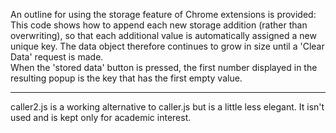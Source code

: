 An outline for using the storage feature of Chrome extensions is provided:  
This code shows how to append each new storage addition (rather than overwriting), so that each 
additional value is automatically assigned a new unique key.  The data object therefore continues to grow in size until a 'Clear Data' request is made.  
When the 'stored data' button is pressed, the first number displayed in the resulting popup is the key that has the first empty value.

------------------

caller2.js is a working alternative to caller.js but is a little less elegant.  It isn't used and is kept only for academic interest.
